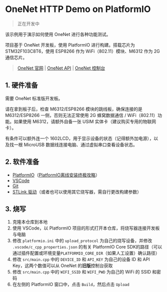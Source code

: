 # OneNet HTTP Demo on PlatformIO

> 正在开发中

该示例用于演示如何使用 OneNet 进行各种功能测试。

项目基于 OneNet 开发板，使用 PlatformIO 进行构建。搭载芯片为 STM32F103C8T6，使用 ESP8266 作为 WiFi（802.11）模块、M6312 作为 2G 通信芯片。

> [OneNet 官网](https://open.iot.10086.cn/) | [OneNet API](https://open.iot.10086.cn/doc) | [OneNet 控制台](https://open.iot.10086.cn/console.html)

## 1. 硬件准备

需要 OneNet 标准版开发板。

请在拿到板子后，检查 M6312/ESP8266 模块的跳线板，确保连接的是 M6312/ESP8266 一侧，否则无法正常使用 2G 蜂窝数据通信 / WiFi（802.11）功能。如果使用 M6312，请额外自备一张 USIM 实体卡（建议购买专用的物联网卡）。

有条件可以额外连一个 1602LCD，用于显示设备的状态（记得额外加电源），以及找一根 MicroUSB 数据线连接电脑、通过虚拟串口查看设备状态。

## 2. 软件准备

- [PlatformIO](https://platformio.org/)（[PlatformIO离线安装终极攻略](https://blog.csdn.net/kimiyang123/article/details/123726847)）
- [VSCode](https://code.visualstudio.com/)
- [Git](https://git-scm.com/)
- [STLink 驱动](https://www.st.com/en/development-tools/stsw-link009.html)（或者也可以使用其它烧写器，需自行更改构建参数）

## 3. 烧写

1. 克隆本仓库到本地
2. 使用 VSCode，以 PlatformIO 项目的形式打开本仓库，将烧写器连接开发板与电脑
3. 修改 `platformio.ini` 中的 `upload_protocol` 为自己的烧写设备，并修改 `.vscode/c_cpp_properties.json` 的有关 PlatformIO Core SDK的路径（可以通过插件配置或环境变量`PLATFORMIO_CORE_DIR`（如果人工设置）确认路径）
4. 修改 `src/main.cpp` 中的 `DEVICE_ID` 和 `API_KEY` 为自己的设备 ID 和 API Key，这两个数值可以从 OneNet 的**旧版**控制台获取
5. 修改 `src/main.cpp` 中的 `WIFI_SSID` 和 `WIFI_PWD` 为自己的 WiFi 的 SSID 和密码
6. 在左侧的 PlatformIO 窗口中，点击 `Build`，然后点击 `Upload`
